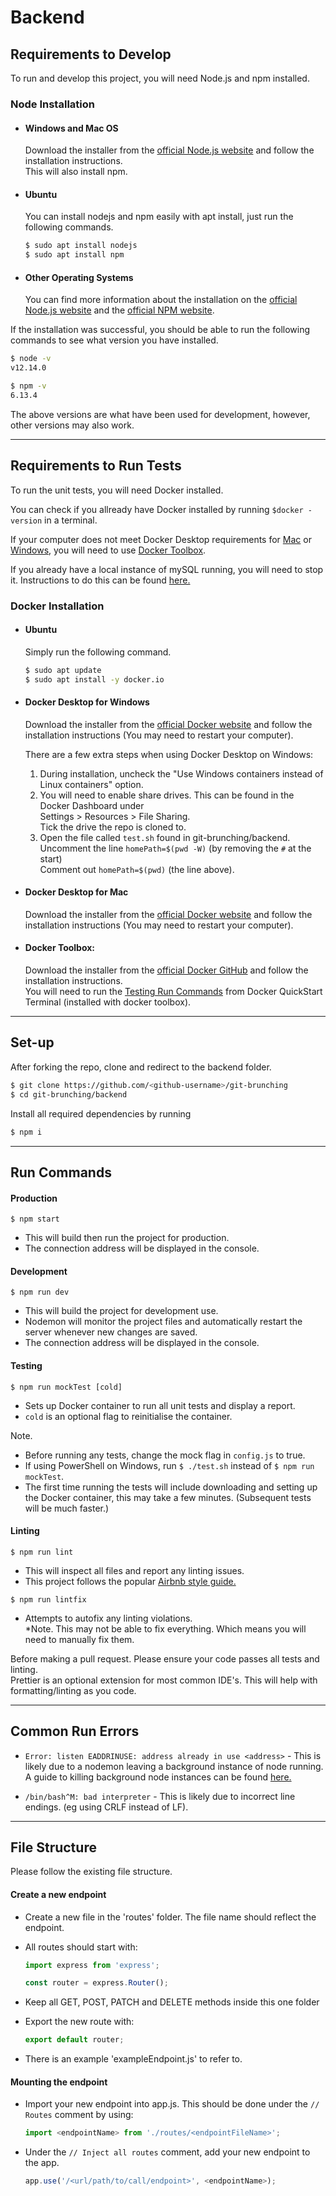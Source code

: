 # Backend

## Requirements to Develop

To run and develop this project, you will need Node.js and npm installed.

### Node Installation

- #### Windows and Mac OS

  Download the installer from the [official Node.js website](https://nodejs.org/) and follow the installation instructions.  
  This will also install npm.

- #### Ubuntu

  You can install nodejs and npm easily with apt install, just run the following commands.

  ```bash
  $ sudo apt install nodejs
  $ sudo apt install npm
  ```

- #### Other Operating Systems

  You can find more information about the installation on the [official Node.js website](https://nodejs.org/) and the [official NPM website](https://npmjs.org/).

If the installation was successful, you should be able to run the following commands to see what version you have installed.

```bash
$ node -v
v12.14.0

$ npm -v
6.13.4
```

The above versions are what have been used for development, however, other versions may also work.

---

## Requirements to Run Tests

To run the unit tests, you will need Docker installed.

You can check if you allready have Docker installed by running `$docker -version` in a terminal.

If your computer does not meet Docker Desktop requirements for [Mac](https://docs.docker.com/docker-for-mac/install/#system-requirements) or [Windows](https://docs.docker.com/docker-for-windows/install/#system-requirements), you will need to use [Docker Toolbox](#docker-toolbox).

If you already have a local instance of mySQL running, you will need to stop it. Instructions to do this can be found [here.](https://tableplus.com/blog/2018/10/how-to-start-stop-restart-mysql-server.html)

### Docker Installation

- #### Ubuntu

  Simply run the following command.

  ```bash
  $ sudo apt update
  $ sudo apt install -y docker.io
  ```

- #### Docker Desktop for Windows

  Download the installer from the [official Docker website](https://hub.docker.com/editions/community/docker-ce-desktop-windows/) and follow the installation instructions (You may need to restart your computer).

  There are a few extra steps when using Docker Desktop on Windows:

  1. During installation, uncheck the "Use Windows containers instead of Linux containers" option.
  2. You will need to enable share drives. This can be found in the Docker Dashboard under  
     Settings > Resources > File Sharing.  
      Tick the drive the repo is cloned to.
  3. Open the file called `test.sh` found in git-brunching/backend.  
     Uncomment the line `homePath=$(pwd -W)` (by removing the `#` at the start)  
     Comment out `homePath=$(pwd)` (the line above).

- #### Docker Desktop for Mac

  Download the installer from the [official Docker website](https://hub.docker.com/editions/community/docker-ce-desktop-mac/) and follow the installation instructions (You may need to restart your computer).

- #### Docker Toolbox:

  Download the installer from the [official Docker GitHub](https://github.com/docker/toolbox/releases) and follow the installation instructions.  
  You will need to run the [Testing Run Commands](#testing) from Docker QuickStart Terminal (installed with docker toolbox).

---

## Set-up

After forking the repo, clone and redirect to the backend folder.

```bash
$ git clone https://github.com/<github-username>/git-brunching
$ cd git-brunching/backend
```

Install all required dependencies by running

```bash
$ npm i
```

---

## Run Commands

#### Production

`$ npm start`

- This will build then run the project for production.
- The connection address will be displayed in the console.

#### Development

`$ npm run dev`

- This will build the project for development use.
- Nodemon will monitor the project files and automatically restart the server whenever new changes are saved.
- The connection address will be displayed in the console.

#### Testing

`$ npm run mockTest [cold]`

- Sets up Docker container to run all unit tests and display a report.
- `cold` is an optional flag to reinitialise the container.

Note.

- Before running any tests, change the mock flag in `config.js` to true.
- If using PowerShell on Windows, run `$ ./test.sh` instead of `$ npm run mockTest`.
- The first time running the tests will include downloading and setting up the Docker container, this may take a few minutes. (Subsequent tests will be much faster.)

#### Linting

`$ npm run lint`

- This will inspect all files and report any linting issues.
- This project follows the popular [Airbnb style guide.](https://github.com/airbnb/javascript)

`$ npm run lintfix`

- Attempts to autofix any linting violations.  
  \*Note. This may not be able to fix everything. Which means you will need to manually fix them.

Before making a pull request. Please ensure your code passes all tests and linting.  
Prettier is an optional extension for most common IDE's. This will help with formatting/linting as you code.

---

## Common Run Errors

- `Error: listen EADDRINUSE: address already in use <address>` - This is likely due to a nodemon leaving a background instance of node running.  
   A guide to killing background node instances can be found [here.](https://stackoverflow.com/a/14790921/10377254)

- `/bin/bash^M: bad interpreter` - This is likely due to incorrect line endings. (eg using CRLF instead of LF).

---

## File Structure

Please follow the existing file structure.

#### Create a new endpoint

- Create a new file in the 'routes' folder. The file name should reflect the endpoint.
- All routes should start with:

  ```javascript
  import express from 'express';

  const router = express.Router();
  ```

- Keep all GET, POST, PATCH and DELETE methods inside this one folder
- Export the new route with:
  ```javascript
  export default router;
  ```
- There is an example 'exampleEndpoint.js' to refer to.

#### Mounting the endpoint

- Import your new endpoint into app.js. This should be done under the `// Routes` comment by using:
  ```javascript
  import <endpointName> from './routes/<endpointFileName>';
  ```
- Under the `// Inject all routes` comment, add your new endpoint to the app.
  ```javascript
  app.use('/<url/path/to/call/endpoint>', <endpointName>);
  ```
